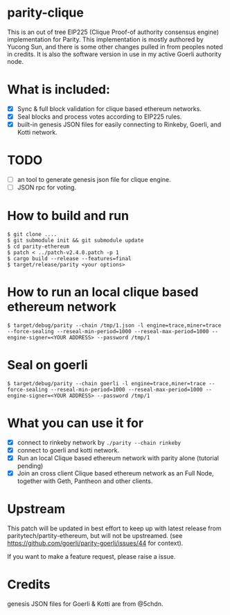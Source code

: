 # parity-clique

This is an out of tree EIP225 (Clique Proof-of authority consensus engine) implementation for Parity. This implementation
is mostly authored by Yucong Sun, and there is some other changes pulled in from peoples noted in credits. It is also the software
version in use in my active Goerli authority node.

# What is included:

- [X] Sync & full block validation for clique based ethereum networks.
- [X] Seal blocks and process votes according to EIP225 rules.
- [X] built-in genesis JSON files for easily connecting to Rinkeby, Goerli, and Kotti network.

# TODO
- [ ] an tool to generate genesis json file for clique engine.
- [ ] JSON rpc for voting.

# How to build and run
```
$ git clone ....
$ git submodule init && git submodule update
$ cd parity-ethereum
$ patch < ../patch-v2.4.0.patch -p 1
$ cargo build --release --features=final
$ target/release/parity <your options>
```

# How to run an local clique based ethereum network

```
$ target/debug/parity --chain /tmp/1.json -l engine=trace,miner=trace --force-sealing --reseal-min-period=1000 --reseal-max-period=1000 --engine-signer=<YOUR ADDRESS> --password /tmp/1
```

# Seal on goerli
```
$ target/debug/parity --chain goerli -l engine=trace,miner=trace --force-sealing --reseal-min-period=1000 --reseal-max-period=1000 --engine-signer=<YOUR ADDRESS> --password /tmp/1
```

# What you can use it for
- [X] connect to rinkeby network by ```./parity --chain rinkeby```
- [X] connect to goerli and kotti network.
- [X] Run an local Clique based ethereum network with parity alone (tutorial pending)
- [X] Join an cross client Clique based ethereum network as an Full Node, together with Geth, Pantheon and other clients.

# Upstream

This patch will be updated in best effort to keep up with latest release from paritytech/partity-ethereum, but will not be upstreamed. (see https://github.com/goerli/parity-goerli/issues/44 for context).

If you want to make a feature request, please raise a issue.

# Credits

genesis JSON files for Goerli & Kotti are from @5chdn.
